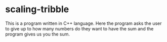 # scaling-tribble
This is a program written in C++ language. Here the program asks the user to give up to how many numbers do they want to have the sum and the program gives us you the sum.
